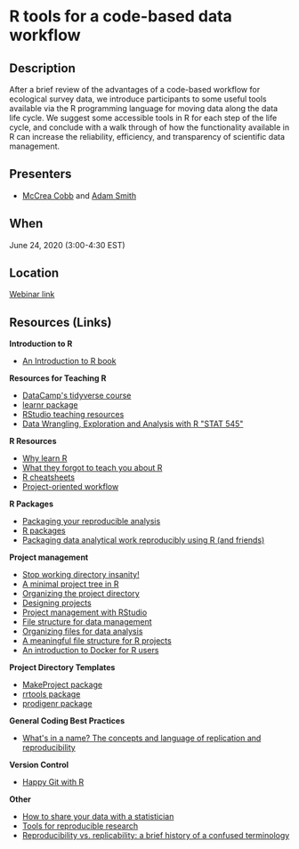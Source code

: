 # R tools for a code-based data workflow

## Description  
After a brief review of the advantages of a code-based workflow for ecological survey data, we introduce participants to some useful tools available via the R programming language for moving data along the data life cycle. We suggest some accessible tools in R for each step of the life cycle, and conclude with a walk through of how the functionality available in R can increase the reliability, efficiency, and transparency of scientific data management.

## Presenters    
- [McCrea Cobb](mailto:mccrea_cobb@fws.gov) and [Adam Smith](mailto:d_smith@fws.gov)

## When
June 24, 2020 (3:00-4:30 EST)

## Location  
[Webinar link]()

## Resources (Links)

**Introduction to R**

- [An Introduction to R book](https://intro2r.com/)

**Resources for Teaching R**  

- [DataCamp's tidyverse course](https://learn.datacamp.com/courses/working-with-data-in-the-tidyverse)
- [learnr package](https://rstudio.github.io/learnr/)
- [RStudio teaching resources](https://education.rstudio.com/teach/materials/)
- [Data Wrangling, Exploration and Analysis with R "STAT 545"](https://stat545.com/)


**R Resources**

- [Why learn R](https://datacarpentry.org/R-ecology-lesson/00-before-we-start.html#r_code_is_great_for_reproducibility)
- [What they forgot to teach you about R](https://rstats.wtf/)
- [R cheatsheets](https://rstudio.com/resources/cheatsheets/)
- [Project-oriented workflow](https://www.tidyverse.org/blog/2017/12/workflow-vs-script/)


**R Packages**

- [Packaging your reproducible analysis](https://thomasleeper.com/2016/11/analysis-as-package/)
- [R packages](http://r-pkgs.had.co.nz/)
- [Packaging data analytical work reproducibly using R (and friends)](https://peerj.com/preprints/3192.pdf)


**Project management**

- [Stop working directory insanity!](https://gist.github.com/jennybc/362f52446fe1ebc4c49f)
- [A minimal project tree in R](https://talesofr.wordpress.com/2017/12/12/a-minimal-project-tree-in-r/)
- [Organizing the project directory](https://nicercode.github.io/blog/2013-05-17-organising-my-project/)
- [Designing projects](https://nicercode.github.io/blog/2013-04-05-projects/)
- [Project management with RStudio](https://swcarpentry.github.io/r-novice-gapminder/02-project-intro/)
- [File structure for data management](https://r-dir.com/blog/2013/11/folder-structure-for-data-analysis.html)
- [Organizing files for data analysis](https://github.com/AndersenLab/IBiS-Bootcamp/wiki/Organizing-files-for-data-analysis)
- [A meaningful file structure for R projects](https://www.r-bloggers.com/a-meaningful-file-structure-for-r-projects/)
- [An introduction to Docker for R users](https://colinfay.me/docker-r-reproducibility/)


**Project Directory Templates**
- [MakeProject package](https://cran.r-project.org/web/packages/makeProject/index.html)
- [rrtools package](https://github.com/benmarwick/rrtools)
- [prodigenr package](https://cran.r-project.org/web/packages/prodigenr/readme/README.html)


**General Coding Best Practices**

- [What's in a name? The concepts and language of replication and reproducibility](https://thomasleeper.com/2015/05/open-science-language/)


**Version Control**  

- [Happy Git with R](https://happygitwithr.com/)


**Other**

- [How to share your data with a statistician](https://github.com/jtleek/datasharing)
- [Tools for reproducible research](http://kbroman.org/Tools4RR/assets/lectures/06_org_eda_withnotes.pdf)
- [Reproducibility vs. replicability: a brief history of a confused terminology](https://www.ncbi.nlm.nih.gov/pmc/articles/PMC5778115/)

